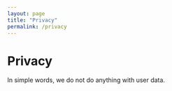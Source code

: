 ```yaml
---
layout: page
title: "Privacy"
permalink: /privacy
---
```

# Privacy
In simple words, we do not do anything with user data.



